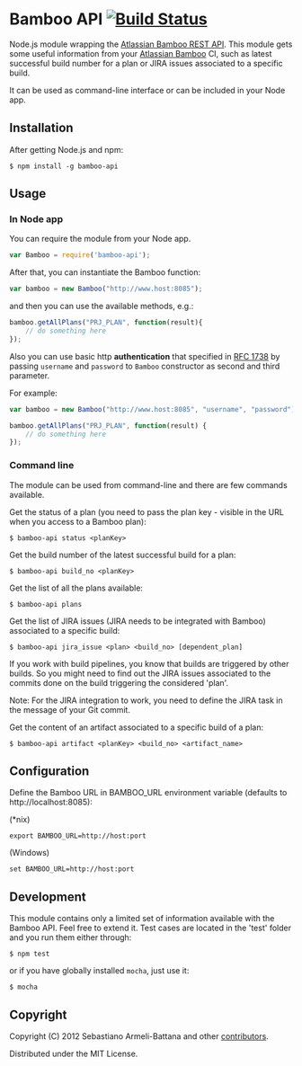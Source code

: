 # Bamboo API [![Build Status](https://travis-ci.org/sebarmeli/bamboo-api.png)](https://travis-ci.org/sebarmeli/bamboo-api)


Node.js module wrapping the [Atlassian Bamboo REST API](https://developer.atlassian.com/display/BAMBOODEV/Bamboo+REST+APIs).
This module gets some useful information from your [Atlassian Bamboo](http://www.atlassian.com/software/bamboo/overview) CI,
such as latest successful build number for a plan or JIRA issues associated to a specific build.

It can be used as command-line interface or can be included in your Node app.

## Installation
    
After getting Node.js and npm:

```
$ npm install -g bamboo-api
```

## Usage

### In Node app

You can require the module from your Node app.

```javascript
var Bamboo = require('bamboo-api');
```

After that, you can instantiate the Bamboo function:

```javascript
var bamboo = new Bamboo("http://www.host:8085");
```

and then you can use the available methods, e.g.:

```javascript
bamboo.getAllPlans("PRJ_PLAN", function(result){
    // do something here
});
```

Also you can use basic http **authentication** that specified in [RFC 1738](http://www.ietf.org/rfc/rfc1738.txt) by passing
`username` and `password` to `Bamboo` constructor as second and third parameter.

For example:

```javascript
var bamboo = new Bamboo("http://www.host:8085", "username", "password");

bamboo.getAllPlans("PRJ_PLAN", function(result) {
    // do something here
});
```

### Command line

The module can be used from command-line and there are few commands available.

Get the status of a plan (you need to pass the plan key - visible in the URL when you access to a Bamboo plan):

```
$ bamboo-api status <planKey>
```

Get the build number of the latest successful build for a plan:

```
$ bamboo-api build_no <planKey>
```

Get the list of all the plans available:

```
$ bamboo-api plans
```

Get the list of JIRA issues (JIRA needs to be integrated with Bamboo) associated to a specific build:

```
$ bamboo-api jira_issue <plan> <build_no> [dependent_plan]
```

If you work with build pipelines, you know that builds are triggered by other builds. So you might need to find out the
JIRA issues associated to the commits done on the build triggering the considered 'plan'.

Note: For the JIRA integration to work, you need to define the JIRA task in the message of your Git commit.

Get the content of an artifact associated to a specific build of a plan:

```
$ bamboo-api artifact <planKey> <build_no> <artifact_name>
```

## Configuration

Define the Bamboo URL in BAMBOO_URL environment variable (defaults to http://localhost:8085):

(*nix)

```
export BAMBOO_URL=http://host:port
```

(Windows)

```
set BAMBOO_URL=http://host:port
```

## Development

This module contains only a limited set of information available with the Bamboo API. Feel free to extend it. Test cases
are located in the 'test' folder and you run them either through:

```
$ npm test
```

or if you have globally installed `mocha`, just use it:

```
$ mocha
```

## Copyright

Copyright (C) 2012 Sebastiano Armeli-Battana and other [contributors](https://github.com/sebarmeli/bamboo-api/graphs/contributors).

Distributed under the MIT License.
